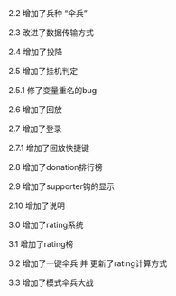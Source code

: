 2.2 增加了兵种 “伞兵”

2.3 改进了数据传输方式

2.4 增加了投降

2.5 增加了挂机判定

2.5.1 修了变量重名的bug

2.6 增加了回放

2.7 增加了登录

2.7.1 增加了回放快捷键

2.8 增加了donation排行榜

2.9 增加了supporter钩的显示

2.10 增加了说明

3.0 增加了rating系统

3.1 增加了rating榜

3.2 增加了一键伞兵 并 更新了rating计算方式

3.3 增加了模式伞兵大战